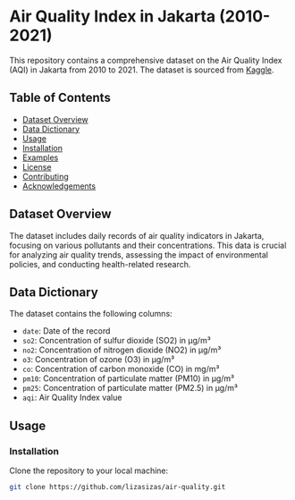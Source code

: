 # Air Quality Index in Jakarta (2010-2021)

<!-- ![Air Quality](https://images.unsplash.com/photo-1569535002174-29e0d8a1a3b9) -->

This repository contains a comprehensive dataset on the Air Quality Index (AQI) in Jakarta from 2010 to 2021. The dataset is sourced from [Kaggle](https://www.kaggle.com/datasets/senadu34/air-quality-index-in-jakarta-2010-2021/code).

## Table of Contents

- [Dataset Overview](#dataset-overview)
- [Data Dictionary](#data-dictionary)
- [Usage](#usage)
- [Installation](#installation)
- [Examples](#examples)
- [License](#license)
- [Contributing](#contributing)
- [Acknowledgements](#acknowledgements)

## Dataset Overview

The dataset includes daily records of air quality indicators in Jakarta, focusing on various pollutants and their concentrations. This data is crucial for analyzing air quality trends, assessing the impact of environmental policies, and conducting health-related research.

## Data Dictionary

The dataset contains the following columns:

- `date`: Date of the record
- `so2`: Concentration of sulfur dioxide (SO2) in µg/m³
- `no2`: Concentration of nitrogen dioxide (NO2) in µg/m³
- `o3`: Concentration of ozone (O3) in µg/m³
- `co`: Concentration of carbon monoxide (CO) in mg/m³
- `pm10`: Concentration of particulate matter (PM10) in µg/m³
- `pm25`: Concentration of particulate matter (PM2.5) in µg/m³
- `aqi`: Air Quality Index value

## Usage

### Installation

Clone the repository to your local machine:

```bash
git clone https://github.com/lizasizas/air-quality.git
